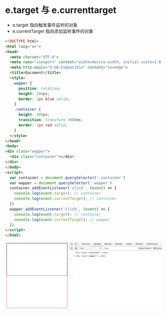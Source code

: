 # e.target 与 e.currenttarget

- e.target 指向触发事件监听的对象
- e.currentTarget 指向添加监听事件的对象

```HTML
<!DOCTYPE html>
<html lang="en">
<head>
  <meta charset="UTF-8">
  <meta name="viewport" content="width=device-width, initial-scale=1.0">
  <meta http-equiv="X-UA-Compatible" content="ie=edge">
  <title>Document</title>
  <style>
   .wapper {
      position: relative;
      height: 200px;
      border: 1px blue solid;
    }
    .container {
      height: 400px;
      transition: transform 3000ms;
      border: 1px red solid;
    }  
  </style>
</head>
<body>
<div class="wapper">
  <div class="container"></div>
</div>
</body>
<script>
  var container = document.querySelector('.container')
  var wapper = document.querySelector('.wapper')
  container.addEventListener('click', (event) => {
    console.log(event.target); // container
    console.log(event.currentTarget); // container
  })
  wapper.addEventListener('click', (event) => {
    console.log(event.target); // container
    console.log(event.currentTarget); // wapper
  })
</script>
</html>
```

![屏幕快照 2018-10-12 下午9.36.09](media/15393508631529/%E5%B1%8F%E5%B9%95%E5%BF%AB%E7%85%A7%202018-10-12%20%E4%B8%8B%E5%8D%889.36.09.png)
